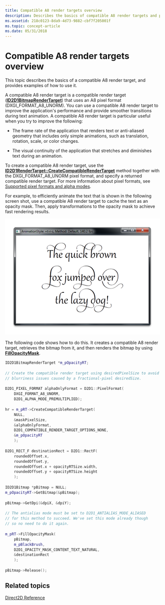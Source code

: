 ```yaml
---
title: Compatible A8 render targets overview
description: Describes the basics of compatible A8 render targets and provide examples showing how to use them.
ms.assetid: 218c0123-8da9-4d73-9882-cbf7f205001f
ms.topic: concept-article
ms.date: 05/31/2018
---
```


# Compatible A8 render targets overview

This topic describes the basics of a compatible A8 render target, and provides examples of how to use it.

A compatible A8 render target is a compatible render target ([**ID2D1BitmapRenderTarget**](/windows/win32/api/d2d1/nn-d2d1-id2d1bitmaprendertarget)) that uses an A8 pixel format (DXGI\_FORMAT\_A8\_UNORM). You can use a compatible A8 render target to improve the application's performance and provide smoother transitions during text animation. A compatible A8 render target is particular useful when you try to improve the following:

-   The frame rate of the application that renders text or anti-aliased geometry that includes only simple animations, such as translation, rotation, scale, or color changes.

-   The visual continuity of the application that stretches and diminishes text during an animation.

To create a compatible A8 render target, use the [**ID2D1RenderTarget::CreateCompatibleRenderTarget**](/windows/win32/api/d2d1/nf-d2d1-id2d1rendertarget-createcompatiblerendertarget(id2d1bitmaprendertarget)) method together with the DXGI\_FORMAT\_A8\_UNORM pixel format, and specify a returned compatible render target. For more information about pixel formats, see [Supported pixel formats and alpha modes](./supported-pixel-formats-and-alpha-modes.md).

For example, to efficiently animate the text that is shown in the following screen shot, use a compatible A8 render target to cache the text as an opacity mask. Then, apply transformations to the opacity mask to achieve fast rendering results.

![screen shot of text to animate](images/a8rendertarget.png)

The following code shows how to do this. It creates a compatible A8 render target, retrieves the bitmap from it, and then renders the bitmap by using [**FillOpacityMask**](id2d1rendertarget-fillopacitymask.md).

```cpp
ID2D1BitmapRenderTarget *m_pOpacityRT;

// Create the compatible render target using desiredPixelSize to avoid
// blurriness issues caused by a fractional-pixel desiredSize.

D2D1_PIXEL_FORMAT alphaOnlyFormat = D2D1::PixelFormat(
    DXGI_FORMAT_A8_UNORM, 
    D2D1_ALPHA_MODE_PREMULTIPLIED);

hr = m_pRT->CreateCompatibleRenderTarget(
    NULL,
    &maskPixelSize,
    &alphaOnlyFormat,
    D2D1_COMPATIBLE_RENDER_TARGET_OPTIONS_NONE,
    &m_pOpacityRT
    );

D2D1_RECT_F destinationRect = D2D1::RectF(
    roundedOffset.x,
    roundedOffset.y,
    roundedOffset.x + opacityRTSize.width,
    roundedOffset.y + opacityRTSize.height
    );

ID2D1Bitmap *pBitmap = NULL;
m_pOpacityRT->GetBitmap(&pBitmap);

pBitmap->GetDpi(&dpiX, &dpiY);

// The antialias mode must be set to D2D1_ANTIALIAS_MODE_ALIASED
// for this method to succeed. We've set this mode already though
// so no need to do it again.

m_pRT->FillOpacityMask(
    pBitmap,
    m_pBlackBrush,
    D2D1_OPACITY_MASK_CONTENT_TEXT_NATURAL,
    &destinationRect
    );

pBitmap->Release();
```

## Related topics

[Direct2D Reference](reference.md)
